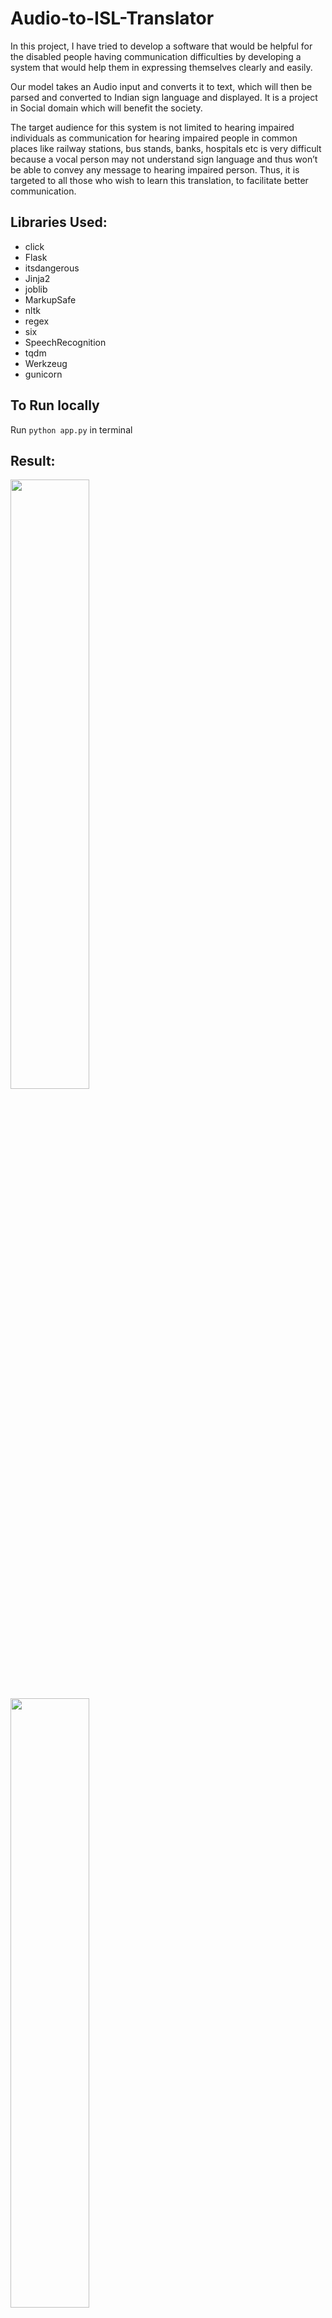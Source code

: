 # Audio-to-ISL-Translator

In this project, I have tried to develop a software that would be helpful for the disabled people having communication difficulties by developing a system that would help them in expressing themselves clearly and easily.

Our model takes an Audio input and converts it to text, which will then be parsed and converted to Indian sign language and displayed. It is a project in Social domain which will benefit the society.

The target audience for this system is not limited to hearing impaired individuals as communication for hearing impaired people in common places like railway stations, bus stands, banks, hospitals etc is very difficult because a vocal person may not understand sign language and thus won’t be able to convey any message to hearing impaired person. Thus, it is targeted to all those who wish to learn this translation, to facilitate better communication.


## Libraries Used:

- click
- Flask
- itsdangerous
- Jinja2
- joblib
- MarkupSafe
- nltk
- regex
- six
- SpeechRecognition
- tqdm
- Werkzeug
- gunicorn

## To Run locally

Run `python app.py` in terminal

## Result:

<img width="50%" src="https://user-images.githubusercontent.com/65494453/215464711-2c9b5673-fad2-40b2-8ac4-5ff5da2cca3e.png" />
<img width="50%" src="https://user-images.githubusercontent.com/65494453/215464702-1c978c9f-141a-4cd5-9f71-d0227fa74c4d.png" />

## 📷 Demonstration

![ezgif com-gif-maker](https://user-images.githubusercontent.com/65494453/215465311-cb4ae2c6-51f5-49cc-b6ca-7f62ad0cbc0f.gif)
